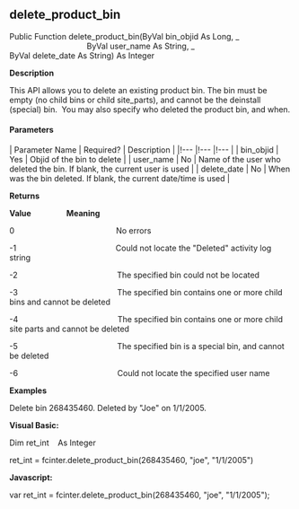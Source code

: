 delete_product_bin
--------------------

Public Function delete_product_bin(ByVal bin_objid As Long, _
                                   ByVal user_name As String, _
                                   ByVal delete_date As String) As Integer

**Description**

This API allows you to delete an existing product bin. The bin must be empty (no child bins or child site_parts), and cannot be the deinstall (special) bin.  You may also specify who deleted the product bin, and when.

#### Parameters

| Parameter Name | Required? | Description |
|!--- |!--- |!--- |
| bin_objid | Yes | Objid of the bin to delete |
| user_name | No | Name of the user who deleted the bin. If blank, the current user is used |
| delete_date | No | When was the bin deleted. If blank, the current date/time is used |

**Returns**

**Value**                **Meaning**

0                                              No errors

-1                                             Could not locate the "Deleted" activity log string

-2                                             The specified bin could not be located

-3                                             The specified bin contains one or more child bins and cannot be deleted

-4                                             The specified bin contains one or more child site parts and cannot be deleted

-5                                             The specified bin is a special bin, and cannot be deleted

-6                                             Could not locate the specified user name

**Examples**

 Delete bin 268435460. Deleted by "Joe" on 1/1/2005.

**Visual Basic:**

Dim ret_int    As Integer

ret_int = fcinter.delete_product_bin(268435460, "joe", "1/1/2005")

**Javascript:**

var ret_int = fcinter.delete_product_bin(268435460, "joe", "1/1/2005");